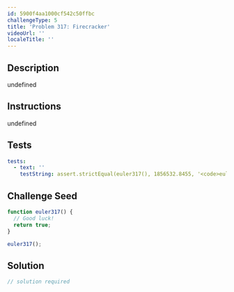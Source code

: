 ```yaml
---
id: 5900f4aa1000cf542c50ffbc
challengeType: 5
title: 'Problem 317: Firecracker'
videoUrl: ''
localeTitle: ''
---
```


## Description
undefined

## Instructions
undefined

## Tests
<section id='tests'>

```yml
tests:
  - text: ''
    testString: assert.strictEqual(euler317(), 1856532.8455, '<code>euler317()</code> should return 1856532.8455.');

```

</section>

## Challenge Seed
<section id='challengeSeed'>

<div id='js-seed'>

```js
function euler317() {
  // Good luck!
  return true;
}

euler317();

```

</div>



</section>

## Solution
<section id='solution'>

```js
// solution required
```
</section>
